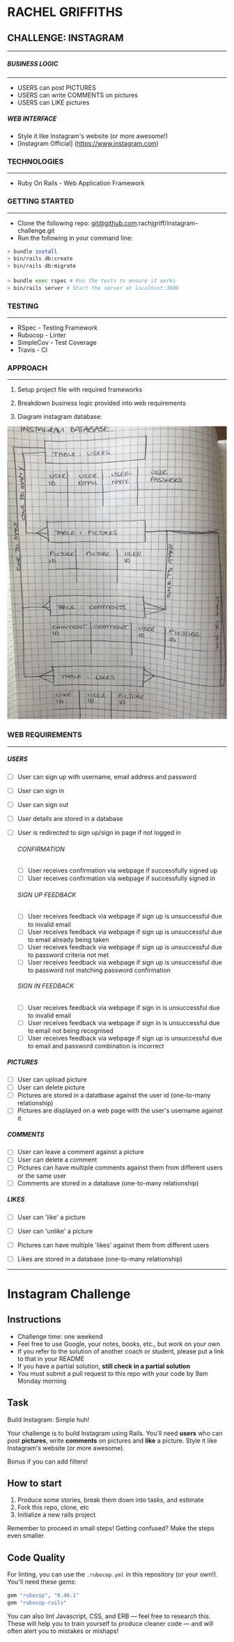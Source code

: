 RACHEL GRIFFITHS
=================

## CHALLENGE: INSTAGRAM
------------

##### BUSINESS LOGIC
------------
* USERS can post PICTURES
* USERS can write COMMENTS on pictures
* USERS can LIKE pictures

##### WEB INTERFACE
* Style it like Instagram's website (or more awesome!)
* [Instagram Official] (https://www.instagram.com)

### TECHNOLOGIES
------------
* Ruby On Rails - Web Application Framework

### GETTING STARTED
------------
* Clone the following repo: git@github.com:rachjgriff/instagram-challenge.git
* Run the following in your command line:

```bash
> bundle install
> bin/rails db:create
> bin/rails db:migrate

> bundle exec rspec # Run the tests to ensure it works
> bin/rails server # Start the server at localhost:3000
```

### TESTING
------------
* RSpec - Testing Framework
* Rubocop - Linter
* SimpleCov - Test Coverage
* Travis - CI

### APPROACH
------------
1. Setup project file with required frameworks  

2. Breakdown business logic provided into web   requirements

3. Diagram instagram database:

![Database](images/instagram_database_diagram.jpg)

### WEB REQUIREMENTS
------------
##### USERS
- [ ] User can sign up with username, email address and password
- [ ] User can sign in
- [ ] User can sign out
- [ ] User details are stored in a database
- [ ] User is redirected to sign up/sign in page if not logged in

  ###### CONFIRMATION
  - [ ] User receives confirmation via webpage if successfully signed up
  - [ ] User receives confirmation via webpage if successfully signed in

  ###### SIGN UP FEEDBACK
  - [ ] User receives feedback via webpage if sign up is unsuccessful due to invalid email
  - [ ] User receives feedback via webpage if sign up is unsuccessful due to email already being taken
  - [ ] User receives feedback via webpage if sign up is unsuccessful due to password criteria not met
  - [ ] User receives feedback via webpage if sign up is unsuccessful due to password not matching password confirmation

  ###### SIGN IN FEEDBACK
  - [ ] User receives feedback via webpage if sign in is unsuccessful due to invalid email
  - [ ] User receives feedback via webpage if sign in is unsuccessful due to email not being recognised
  - [ ] User receives feedback via webpage if sign up is unsuccessful due to email and password combination is incorrect

##### PICTURES
- [ ] User can upload picture
- [ ] User can delete picture
- [ ] Pictures are stored in a datatbase against the user id (one-to-many relationship)
- [ ] Pictures are displayed on a web page with the user's username against it

##### COMMENTS
- [ ] User can leave a comment against a picture
- [ ] User can delete a comment
- [ ] Pictures can have multiple comments against them from different users or the same user
- [ ] Comments are stored in a database (one-to-many relationship)

##### LIKES
- [ ] User can 'like' a picture
- [ ] User can 'unlike' a picture
- [ ] Pictures can have multiple 'likes' against them from different users
- [ ] Likes are stored in a database (one-to-many relationship)


------------
Instagram Challenge
===================

## Instructions

* Challenge time: one weekend
* Feel free to use Google, your notes, books, etc., but work on your own
* If you refer to the solution of another coach or student, please put a link to that in your README
* If you have a partial solution, **still check in a partial solution**
* You must submit a pull request to this repo with your code by 9am Monday morning

## Task

Build Instagram: Simple huh!

Your challenge is to build Instagram using Rails. You'll need **users** who can post **pictures**, write **comments** on pictures and **like** a picture. Style it like Instagram's website (or more awesome).

Bonus if you can add filters!

## How to start

1. Produce some stories, break them down into tasks, and estimate
2. Fork this repo, clone, etc
3. Initialize a new rails project

Remember to proceed in small steps! Getting confused? Make the steps even smaller.

## Code Quality

For linting, you can use the `.rubocop.yml` in this repository (or your own!).
You'll need these gems:

```ruby
gem "rubocop", "0.48.1"
gem "rubocop-rails"
```

You can also lint Javascript, CSS, and ERB — feel free to research this. These
will help you to train yourself to produce cleaner code — and will often alert
you to mistakes or mishaps!
